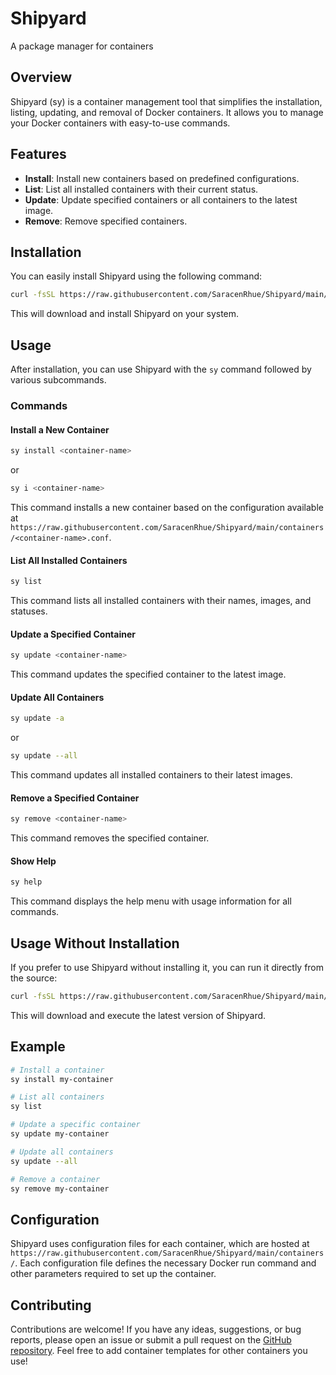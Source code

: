 # Shipyard

A package manager for containers

## Overview

Shipyard (sy) is a container management tool that simplifies the installation, listing, updating, and removal of Docker containers. It allows you to manage your Docker containers with easy-to-use commands.

## Features

- **Install**: Install new containers based on predefined configurations.
- **List**: List all installed containers with their current status.
- **Update**: Update specified containers or all containers to the latest image.
- **Remove**: Remove specified containers.

## Installation

You can easily install Shipyard using the following command:

```bash
curl -fsSL https://raw.githubusercontent.com/SaracenRhue/Shipyard/main/install.sh | bash
```

This will download and install Shipyard on your system.

## Usage

After installation, you can use Shipyard with the `sy` command followed by various subcommands.

### Commands

#### Install a New Container

```bash
sy install <container-name>
```
or
```bash
sy i <container-name>
```

This command installs a new container based on the configuration available at `https://raw.githubusercontent.com/SaracenRhue/Shipyard/main/containers/<container-name>.conf`.

#### List All Installed Containers

```bash
sy list
```

This command lists all installed containers with their names, images, and statuses.

#### Update a Specified Container

```bash
sy update <container-name>
```

This command updates the specified container to the latest image.

#### Update All Containers

```bash
sy update -a
```
or
```bash
sy update --all
```

This command updates all installed containers to their latest images.

#### Remove a Specified Container

```bash
sy remove <container-name>
```

This command removes the specified container.

#### Show Help

```bash
sy help
```

This command displays the help menu with usage information for all commands.

## Usage Without Installation

If you prefer to use Shipyard without installing it, you can run it directly from the source:

```bash
curl -fsSL https://raw.githubusercontent.com/SaracenRhue/Shipyard/main/sy | bash -s
```

This will download and execute the latest version of Shipyard.

## Example

```bash
# Install a container
sy install my-container

# List all containers
sy list

# Update a specific container
sy update my-container

# Update all containers
sy update --all

# Remove a container
sy remove my-container
```

## Configuration

Shipyard uses configuration files for each container, which are hosted at `https://raw.githubusercontent.com/SaracenRhue/Shipyard/main/containers/`. Each configuration file defines the necessary Docker run command and other parameters required to set up the container.

## Contributing

Contributions are welcome! If you have any ideas, suggestions, or bug reports, please open an issue or submit a pull request on the [GitHub repository](https://github.com/SaracenRhue/Shipyard). Feel free to add container templates for other containers you use!
